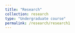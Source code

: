 ```yaml
---
title: "Research"
collection: research
type: "Undergraduate course"
permalink: /research/research1
---
```

